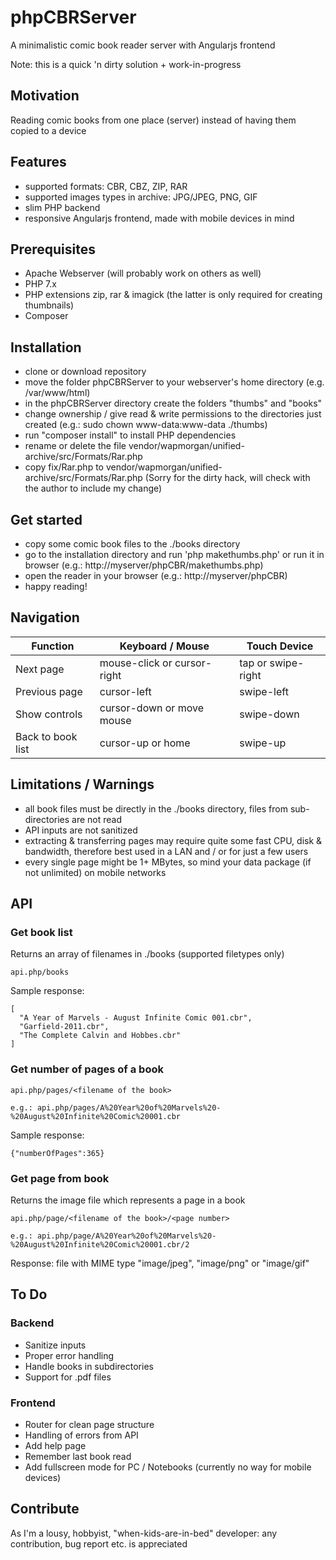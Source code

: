 # phpCBRServer
A minimalistic comic book reader server with Angularjs frontend

Note: this is a quick 'n dirty solution + work-in-progress

## Motivation
Reading comic books from one place (server) instead of having them copied to a device

## Features
* supported formats: CBR, CBZ, ZIP, RAR
* supported images types in archive: JPG/JPEG, PNG, GIF
* slim PHP backend
* responsive Angularjs frontend, made with mobile devices in mind

## Prerequisites

* Apache Webserver (will probably work on others as well)
* PHP 7.x
* PHP extensions zip, rar & imagick (the latter is only required for creating thumbnails)
* Composer

## Installation

* clone or download repository
* move the folder phpCBRServer to your webserver's home directory (e.g. /var/www/html)
* in the phpCBRServer directory create the folders "thumbs" and "books"
* change ownership / give read & write permissions to the directories just created (e.g.: sudo chown www-data:www-data ./thumbs)
* run "composer install" to install PHP dependencies
* rename or delete the file vendor/wapmorgan/unified-archive/src/Formats/Rar.php
* copy fix/Rar.php to vendor/wapmorgan/unified-archive/src/Formats/Rar.php
  (Sorry for the dirty hack, will check with the author to include my change)

## Get started
* copy some comic book files to the ./books directory
* go to the installation directory and run 'php makethumbs.php' or run it in browser (e.g.: http://myserver/phpCBR/makethumbs.php)
* open the reader in your browser (e.g.: http://myserver/phpCBR)
* happy reading!

## Navigation
| Function          | Keyboard / Mouse            | Touch Device       |
|-------------------|-----------------------------|--------------------|
| Next page         | mouse-click or cursor-right | tap or swipe-right |
| Previous page     | cursor-left                 | swipe-left         |
| Show controls     | cursor-down or move mouse   | swipe-down         |
| Back to book list | cursor-up or home           | swipe-up           |

## Limitations / Warnings
* all book files must be directly in the ./books directory, files from sub-directories are not read
* API inputs are not sanitized
* extracting & transferring pages may require quite some fast CPU, disk & bandwidth, therefore best used in a LAN and / or for just a few users
* every single page might be 1+ MBytes, so mind your data package (if not unlimited) on mobile networks

## API

### Get book list
Returns an array of filenames in ./books (supported filetypes only)
```
api.php/books
```

Sample response:
```
[
  "A Year of Marvels - August Infinite Comic 001.cbr",
  "Garfield-2011.cbr",
  "The Complete Calvin and Hobbes.cbr"
]
```

### Get number of pages of a book
```
api.php/pages/<filename of the book>

e.g.: api.php/pages/A%20Year%20of%20Marvels%20-%20August%20Infinite%20Comic%20001.cbr

```
Sample response:
```
{"numberOfPages":365}
```

### Get page from book
Returns the image file which represents a page in a book
```
api.php/page/<filename of the book>/<page number>

e.g.: api.php/page/A%20Year%20of%20Marvels%20-%20August%20Infinite%20Comic%20001.cbr/2
```
Response: file with MIME type "image/jpeg", "image/png" or "image/gif"

## To Do
### Backend
* Sanitize inputs
* Proper error handling
* Handle books in subdirectories
* Support for .pdf files

### Frontend
* Router for clean page structure
* Handling of errors from API
* Add help page 
* Remember last book read
* Add fullscreen mode for PC / Notebooks (currently no way for mobile devices)

## Contribute
As I'm a lousy, hobbyist, "when-kids-are-in-bed" developer: any contribution, bug report etc. is appreciated